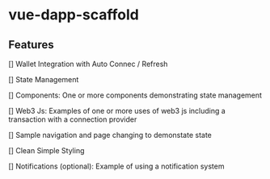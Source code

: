 # vue-dapp-scaffold

## Features

[] Wallet Integration with Auto Connec / Refresh

[] State Management

[] Components: One or more components demonstrating state management

[] Web3 Js: Examples of one or more uses of web3 js including a transaction with a connection provider

[] Sample navigation and page changing to demonstate state

[] Clean Simple Styling 

[] Notifications (optional): Example of using a notification system